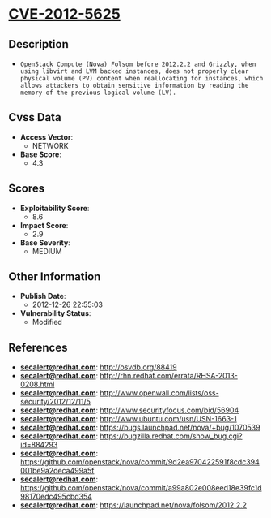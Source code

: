 
# [CVE-2012-5625](https://cve.mitre.org/cgi-bin/cvename.cgi?name=CVE-2012-5625)

## Description

- `OpenStack Compute (Nova) Folsom before 2012.2.2 and Grizzly, when using libvirt and LVM backed instances, does not properly clear physical volume (PV) content when reallocating for instances, which allows attackers to obtain sensitive information by reading the memory of the previous logical volume (LV).`

## Cvss Data

- **Access Vector**:
  - NETWORK
- **Base Score**:
  - 4.3

## Scores

- **Exploitability Score**:
  - 8.6
- **Impact Score**:
  - 2.9
- **Base Severity**:
  - MEDIUM

## Other Information

- **Publish Date**:
  - 2012-12-26 22:55:03
- **Vulnerability Status**:
  - Modified

## References

- **secalert@redhat.com**: http://osvdb.org/88419
- **secalert@redhat.com**: http://rhn.redhat.com/errata/RHSA-2013-0208.html
- **secalert@redhat.com**: http://www.openwall.com/lists/oss-security/2012/12/11/5
- **secalert@redhat.com**: http://www.securityfocus.com/bid/56904
- **secalert@redhat.com**: http://www.ubuntu.com/usn/USN-1663-1
- **secalert@redhat.com**: https://bugs.launchpad.net/nova/+bug/1070539
- **secalert@redhat.com**: https://bugzilla.redhat.com/show_bug.cgi?id=884293
- **secalert@redhat.com**: https://github.com/openstack/nova/commit/9d2ea970422591f8cdc394001be9a2deca499a5f
- **secalert@redhat.com**: https://github.com/openstack/nova/commit/a99a802e008eed18e39fc1d98170edc495cbd354
- **secalert@redhat.com**: https://launchpad.net/nova/folsom/2012.2.2

